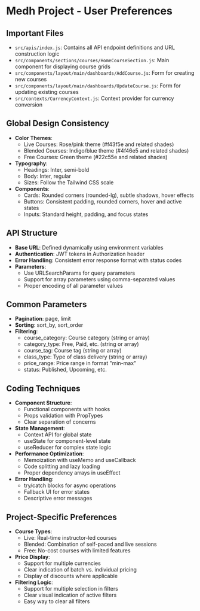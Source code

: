 # Medh Project - User Preferences

## Important Files
- `src/apis/index.js`: Contains all API endpoint definitions and URL construction logic
- `src/components/sections/courses/HomeCourseSection.js`: Main component for displaying course grids
- `src/components/layout/main/dashboards/AddCourse.js`: Form for creating new courses
- `src/components/layout/main/dashboards/UpdateCourse.js`: Form for updating existing courses
- `src/contexts/CurrencyContext.js`: Context provider for currency conversion

## Global Design Consistency
- **Color Themes**:
  - Live Courses: Rose/pink theme (#f43f5e and related shades)
  - Blended Courses: Indigo/blue theme (#4f46e5 and related shades)
  - Free Courses: Green theme (#22c55e and related shades)
- **Typography**:
  - Headings: Inter, semi-bold
  - Body: Inter, regular
  - Sizes: Follow the Tailwind CSS scale
- **Components**:
  - Cards: Rounded corners (rounded-lg), subtle shadows, hover effects
  - Buttons: Consistent padding, rounded corners, hover and active states
  - Inputs: Standard height, padding, and focus states

## API Structure
- **Base URL**: Defined dynamically using environment variables
- **Authentication**: JWT tokens in Authorization header
- **Error Handling**: Consistent error response format with status codes
- **Parameters**:
  - Use URLSearchParams for query parameters
  - Support for array parameters using comma-separated values
  - Proper encoding of all parameter values

## Common Parameters
- **Pagination**: page, limit
- **Sorting**: sort_by, sort_order
- **Filtering**:
  - course_category: Course category (string or array)
  - category_type: Free, Paid, etc. (string or array)
  - course_tag: Course tag (string or array)
  - class_type: Type of class delivery (string or array)
  - price_range: Price range in format "min-max"
  - status: Published, Upcoming, etc.

## Coding Techniques
- **Component Structure**:
  - Functional components with hooks
  - Props validation with PropTypes
  - Clear separation of concerns
- **State Management**:
  - Context API for global state
  - useState for component-level state
  - useReducer for complex state logic
- **Performance Optimization**:
  - Memoization with useMemo and useCallback
  - Code splitting and lazy loading
  - Proper dependency arrays in useEffect
- **Error Handling**:
  - try/catch blocks for async operations
  - Fallback UI for error states
  - Descriptive error messages

## Project-Specific Preferences
- **Course Types**:
  - Live: Real-time instructor-led courses
  - Blended: Combination of self-paced and live sessions
  - Free: No-cost courses with limited features
- **Price Display**:
  - Support for multiple currencies
  - Clear indication of batch vs. individual pricing
  - Display of discounts where applicable
- **Filtering Logic**:
  - Support for multiple selection in filters
  - Clear visual indication of active filters
  - Easy way to clear all filters 